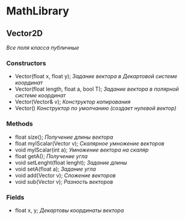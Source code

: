 # MathLibrary
## Vector2D 
*Все поля класса публичные*
### Constructors
- Vector(float x, float y); *Задание вектора в Декартовой системе координат*
- Vector(float length, float a, bool T); *Задание вектора в полярной системе координат*
- Vector(Vector& v); *Конструктор копирования*
- Vector() *Конструктор по умолчанию (создает нулевой вектор)*
### Methods
- float size(); *Получение длины вектора*
- float mylScalar(Vector v); *Скалярное умножение векторов*
- void mylScalar(int a); *Умножение вектора на скаляр*
- float getA(); *Получение угла*
- void setLenght(float lenght); *Задание длины*
- void setA(float a); *Задание угла*
- void add(Vector v); *Сложение векторов*
- void sub(Vector v); *Разность векторов*
### Fields
- float x, y; *Декартовы координаты вектора*
